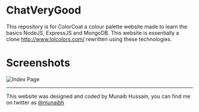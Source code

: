 # ChatVeryGood

This repository is for ColorCoat a colour palette website made to learn the basics NodeJS, ExpressJS and MongoDB. This website is essentially a clone http://www.lolcolors.com/ rewritten using these technologies.

# Screenshots
![Index Page](/readme/examples/index.jpg)

---

This website was designed and coded by Munaib Hussain, you can find me on twitter as [@munaibh](https://twitter.com/munaibh)
